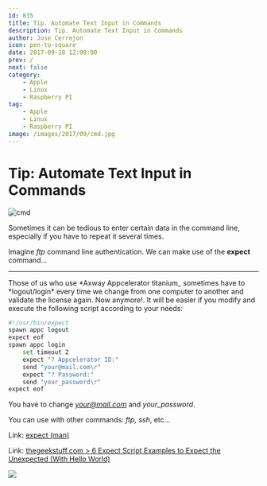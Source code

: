 ```yaml
---
id: 835
title: Tip. Automate Text Input in Commands
description: Tip. Automate Text Input in Commands
author: Jose Cerrejon
icon: pen-to-square
date: 2017-09-18 12:00:00
prev: /
next: false
category:
    - Apple
    - Linux
    - Raspberry PI
tag:
    - Apple
    - Linux
    - Raspberry PI
image: /images/2017/09/cmd.jpg
---
```


# Tip: Automate Text Input in Commands

![cmd](/images/2017/09/cmd.jpg)

Sometimes it can be tedious to enter certain data in the command line, especially if you have to repeat it several times.

Imagine _ftp_ command line authentication. We can make use of the **expect** command...

---

Those of us who use *Axway Appcelerator titanium\_ sometimes have to *logout/login\* every time we change from one computer to another and validate the license again. Now anymore!. It will be easier if you modify and execute the following script according to your needs:

```bash
#!/usr/bin/expect
spawn appc logout
expect eof
spawn appc login
    set timeout 2
    expect "? Appcelerator ID:"
    send "your@mail.com\r"
    expect "? Password:"
    send "your_password\r"
expect eof
```

You have to change *your@mail.com* and _your_password_.

You can use with other commands: _ftp, ssh_, etc...

Link: [expect (man)](https://linux.die.net/man/1/expect)

Link: [thegeekstuff.com > 6 Expect Script Examples to Expect the Unexpected (With Hello World)](https://www.thegeekstuff.com/2010/10/expect-examples)

<a href="/post.php?id=832"><img src="/images/2017/09/RPi_20SEPT_min.png" /></a>
